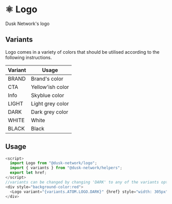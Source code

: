 # ⚛️ Logo

Dusk Network's logo

## Variants

Logo comes in a variety of colors that should be utilised according to the following instructions.

| Variant | Usage                                                                |
| ------- | ---------------- |
| BRAND   | Brand's color    |
| CTA     | Yellow'ish color |
| Info    | Skyblue color    |
| LIGHT   | Light grey color |
| DARK    | Dark grey color  |
| WHITE   | White            |
| BLACK   | Black            |


## Usage

```js
<script>
  import Logo from "@dusk-network/logo";
  import { variants } from "@dusk-network/helpers";
  export let href;
</script>
//variants can be changed by changing 'DARK' to any of the variants options above.
<div style="background-color:red">
  <Logo variant="{variants.ATOM.LOGO.DARK}" {href} style="width: 305px" />
</div>
```